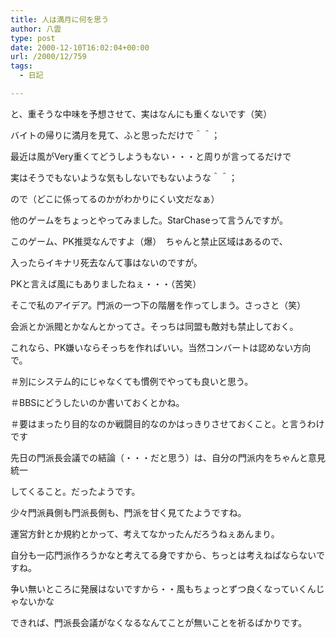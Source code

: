 ```yaml
---
title: 人は満月に何を思う
author: 八雲
type: post
date: 2000-12-10T16:02:04+00:00
url: /2000/12/759
tags:
  - 日記

---
```

と、重そうな中味を予想させて、実はなんにも重くないです（笑）
  
バイトの帰りに満月を見て、ふと思っただけで＾＾；
  
最近は風がVery重くてどうしようもない・・・と周りが言ってるだけで
  
実はそうでもないような気もしないでもないような＾＾；
  
ので（どこに係ってるのかがわかりにくい文だなぁ）
  
他のゲームをちょっとやってみました。StarChaseって言うんですが。
  
このゲーム、PK推奨なんですよ（爆）　ちゃんと禁止区域はあるので、
  
入ったらイキナリ死去なんて事はないのですが。
  
PKと言えば風にもありましたねぇ・・・（苦笑）
  
そこで私のアイデア。門派の一つ下の階層を作ってしまう。さっさと（笑）
  
会派とか派閥とかなんとかってさ。そっちは同盟も敵対も禁止しておく。
  
これなら、PK嫌いならそっちを作ればいい。当然コンバートは認めない方向で。
  
＃別にシステム的にじゃなくても慣例でやっても良いと思う。
  
＃BBSにどうしたいのか書いておくとかね。
  
＃要はまったり目的なのか戦闘目的なのかはっきりさせておくこと。と言うわけです
  
先日の門派長会議での結論（・・・だと思う）は、自分の門派内をちゃんと意見統一
  
してくること。だったようです。
  
少々門派員側も門派長側も、門派を甘く見てたようですね。
  
運営方針とか規約とかって、考えてなかったんだろうねぇあんまり。
  
自分も一応門派作ろうかなと考えてる身ですから、ちっとは考えねばならないですね。
  
争い無いところに発展はないですから・・風もちょっとずつ良くなっていくんじゃないかな
  
できれば、門派長会議がなくなるなんてことが無いことを祈るばかりです。
